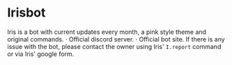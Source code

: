 # Irisbot

Iris is a bot with current updates every month, a pink style theme and original commands.
  · Official discord server.
  · Official bot site.
If there is any issue with the bot, please contact the owner using Iris' `I.report` command or via Iris' google form.
